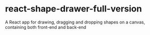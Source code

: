 # react-shape-drawer-full-version
A React app for drawing, dragging and dropping shapes on a canvas, containing both front-end and back-end

